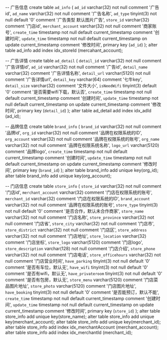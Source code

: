 -- 广告信息
create table `ad_info` (
    `ad_id` varchar(32) not null comment '广告id',
    `ad_name` varchar(32) not null comment '广告名称',
    `ad_type` tinyint(3) not null default '0' comment '广告类型 默认图片广告',
    `store_id` varchar(32) comment '门店id',
    `merchant_account` varchar(32) not null comment '商家账号',
    `create_time` timestamp not null default current_timestamp comment '创建时间',
    `update_time` timestamp not null default current_timestamp on update current_timestamp comment '修改时间',
    primary key (`ad_id`)
);
alter table ad_info add index idx_storeId (mercahant_account);

-- 广告详情
create table `ad_detail` (
    `detail_id` varchar(32) not null comment '广告详情id',
    `ad_id` varchar(32) not null comment '广告id',
    `detail_name` varchar(32)  comment '广告详情名称',
    `detail_url` varchar(5120) not null comment '广告详情url',
    `detail_key` varchar(64)  comment '七牛key',
    `detail_size` varchar(32) comment '文件大小',
    `isNeedWifi` tinyint(3)  default '0' comment '是否需要wifi下载，默认否',
    `create_time` timestamp not null default current_timestamp comment '创建时间',
    `update_time` timestamp not null default current_timestamp on update current_timestamp comment '修改时间',
    primary key (`detail_id`)
);
alter table ad_detail add index idx_adId (ad_id);


-- 品牌信息
create table `brand_info` (
    `brand_id` varchar(32) not null comment '品牌id',
    `org_id` varchar(32) not null comment '品牌在权限系统的ID',
    `org_account` varchar(32) not null comment '品牌在权限系统的账号',
    `org_name` varchar(32) not null comment '品牌在权限系统名称',
    `logo_url` varchar(5120)  comment '品牌logo',
    `create_time` timestamp not null default current_timestamp comment '创建时间',
    `update_time` timestamp not null default current_timestamp on update current_timestamp comment '修改时间',
    primary key (`brand_id`)
);
alter table brand_info add unique key(org_id);
alter table brand_info add unique key(org_account);


-- 门店信息
create table `store_info` (
    `store_id` varchar(32) not null comment '门店id',
    `merchant_account` varchar(32)  comment '门店在权限系统的账号',
    `merchant_id` varchar(32)  comment '门店在权限系统的ID',
    `brand_account` varchar(32) not null comment '品牌在权限系统的账号',
    `store_type` tinyint(3) not null default '0' comment '是否合作，默认未合作商家',
    `store_name` varchar(32) not null comment '门店名称',
    `store_province` varchar(32) not null comment '门店省',
    `store_city` varchar(32) not null comment '门店市',
    `store_district` varchar(32) not null comment '门店区',
    `store_address` varchar(32) not null comment '门店地址',
    `store_location` varchar(32) comment '门店坐标',
    `store_logo` varchar(5120) comment '门店logo',
    `store_description` varchar(128) not null comment '门店介绍',
    `store_phone` varchar(32) not null comment '门店电话',
    `store_officehours` varchar(32) not null comment '门店营业时间',
    `have_parking` tinyint(3) not null default '0' comment '是否有车位，默认无',
    `have_wifi` tinyint(3) not null default '0' comment '是否有wifi，默认无',
    `have_privateroom` tinyint(3) not null default '0' comment '是否有包房，默认无',
    `store_menu` varchar(5120)  comment '门店菜品图片地址',
    `store_photo` varchar(5120)  comment '门店图片地址',
    `have_booking` tinyint(3) not null default '0' comment '是否能预订，默认不能',
    `create_time` timestamp not null default current_timestamp comment '创建时间',
    `update_time` timestamp not null default current_timestamp on update current_timestamp comment '修改时间',
    primary key (`store_id`)
);
alter table store_info add unique key(store_name);
alter table store_info add unique key(merchant_account);
alter table store_info add unique key(merchant_id);
alter table store_info add index idx_merchantAccount (merchant_account);
alter table store_info add index idx_merchantId (merchant_id);
